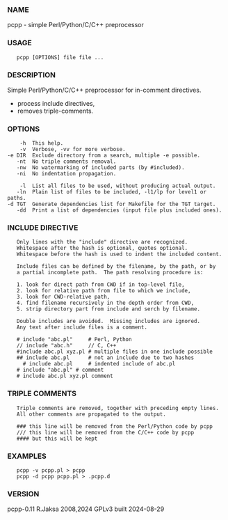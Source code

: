 ### NAME
pcpp - simple Perl/Python/C/C++ preprocessor

### USAGE
       pcpp [OPTIONS] file file ...

### DESCRIPTION
Simple Perl/Python/C/C++ preprocessor for in-comment directives.
* process include directives,
* removes triple-comments.

### OPTIONS
        -h  This help.
        -v  Verbose, -vv for more verbose.
    -e DIR  Exclude directory from a search, multiple -e possible.
       -nt  No triple comments removal.
       -nw  No watermarking of included parts (by #included).
       -ni  No indentation propagation.
   
        -l  List all files to be used, without producing actual output.
       -ln  Plain list of files to be included, -l1/lp for level1 or paths.
    -d TGT  Generate dependencies list for Makefile for the TGT target.
       -dd  Print a list of dependencies (input file plus included ones).

### INCLUDE DIRECTIVE
       Only lines with the "include" directive are recognized.
       Whitespace after the hash is optional, quotes optional.
       Whitespace before the hash is used to indent the included content.
   
       Include files can be defined by the filename, by the path, or by
       a partial incomplete path.  The path resolving procedure is:
   
       1. look for direct path from CWD if in top-level file,
       2. look for relative path from file to which we include,
       3. look for CWD-relative path,
       4. find filename recursively in the depth order from CWD,
       5. strip directory part from include and serch by filename.
       
       Double includes are avoided.  Missing includes are ignored.
       Any text after include files is a comment.
   
       # include "abc.pl"     # Perl, Python
       // include "abc.h"     // C, C++
       #include abc.pl xyz.pl # multiple files in one include possible
       ## include abc.pl      # not an include due to two hashes
         # include abc.pl     # indented include of abc.pl
       # include "abc.pl" # comment
       # include abc.pl xyz.pl comment

### TRIPLE COMMENTS
       Triple comments are removed, together with preceding empty lines.
       All other comments are propagated to the output.
   
       ### this line will be removed from the Perl/Python code by pcpp
       /// this line will be removed from the C/C++ code by pcpp
       #### but this will be kept

### EXAMPLES
       pcpp -v pcpp.pl > pcpp
       pcpp -d pcpp pcpp.pl > .pcpp.d

### VERSION
pcpp-0.11 R.Jaksa 2008,2024 GPLv3 built 2024-08-29

